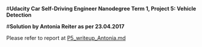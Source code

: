 #**Udacity Car Self-Driving Engineer Nanodegree Term 1, Project 5: Vehicle Detection** 

#**Solution by Antonia Reiter as per 23.04.2017**

Please refer to report at [P5_writeup_Antonia.md](https://github.com/AntoniaSophia/VehicleDetection/blob/master/solution/P5_writeup_Antonia.md) 